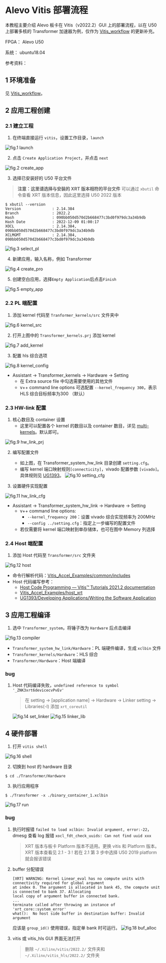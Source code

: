 # Alevo Vitis 部署流程
本教程主要介绍 Alevo 板卡在 Vitis（v2022.2）GUI 上的部署流程，以在 U50 上部署多核的 Transformer 加速器为例，仅作为 [Vitis_workflow](https://github.com/Reconfigurable-Computing/Vitis_workflow) 的更新补充。

FPGA：  Alevo U50

系统：  ubuntu18.04

参考资料：


## 1 环境准备

见 [Vitis_workflow](https://github.com/Reconfigurable-Computing/Vitis_workflow)。


## 2 应用工程创建

### 2.1 建立工程

1. 在终端直接运行 `vitis`，设置工作目录，`launch`

![fig.1 launch](./img/vitis_launch.png)

2. 点击 `Create Application Project`，并点击 `next`
   
![fig.2 create_app](./img/create_app.png)

3. 选择已安装好的 U50 平台文件

>**注意：这里请选择与安装的 XRT 版本相符的平台文件** 
可以通过 `xbutil` 命令查看 XRT 版本信息，因此这里选择 U50 2022 版本

```shell
$ xbutil --version
Version              : 2.14.384
Branch               : 2022.2
Hash                 : 090bb050d570d2b668477c3bd0f979dc3a34b9db
Hash Date            : 2022-12-09 01:00:17
XOCL                 : 2.14.384, 090bb050d570d2b668477c3bd0f979dc3a34b9db
XCLMGMT              : 2.14.384, 090bb050d570d2b668477c3bd0f979dc3a34b9db
```
   
![fig.3 select_pl](./img/select_platform.png)

4. 新建应用，输入名称，例如 Transformer

![fig.4 create_pro](./img/create_project.png)


5. 创建空白应用，选择`Empty Application`后点击`Finish`
   
![fig.5 empty_app](./img/empty.png)


### 2.2 PL 端配置
1. 添加 kernel 代码至 `Tranformer_kernels/src` 文件夹中

![fig.6 kernel_src](./img/kernel_src.png)

2. 打开上图中的 `Transformer_kernels.prj` 添加 kernel

![fig.7 add_kernel](./img/add_kernel.png)

3. 配置 hls 综合选项
   
![fig.8 kernel_config](./img/kernel_config.png)
   - Assistant -> Transformer_kernels -> Hardware -> Setting
     - 在 Extra source file 中勾选需要使用的其他文件
     - v++ command line options 可选配置 `--kernel_frequency 300`，表示 HLS 综合目标频率为300 （默认）
  
### 2.3 HW-link 配置
1. 核心数目及 container 设置
    - 这里可以配置各个 kernel 的数目以及 container 数目，详见 [multi-kernels](https://github.com/Reconfigurable-Computing/Vitis_workflow/tree/main/multi-kernels)。默认即可。
  
![fig.9 hw_link_prj](./img/hw_link_prj.png)

2. 编写配置文件
   - 如上图，在 Transformer_system_hw_link 目录创建 `setting.cfg`。
   - 编写 kernel 端口映射规则`[connecticity]`，vivado 配置参数 `[vivado]`。具体规则见 [UG1393](https://docs.amd.com/r/2022.2-%E7%AE%80%E4%BD%93%E4%B8%AD%E6%96%87/ug1393-vitis-application-acceleration/v-%E5%91%BD%E4%BB%A4)。
    ![fig.10 setting_cfg](./img/cfg.png)

3. 设置硬件实现配置
  
![fig.11 hw_link_cfg](./img/hw_link_cfg.png)
   - Assistant -> Transformer_system_hw_link -> Hardware -> Setting
     - v++ command line options:
       - `--kernel_frequency 200`：设置 vivado 综合实现频率为 200MHz
       - `--config ../setting.cfg`：指定上一步编写的配置文件
     - 若仅需要将 kernel 端口映射到单存储体，也可在图中 Memory 列选择


### 2.4 Host 端配置
1. 添加 Host 代码至 `Transformer/src` 文件夹

![fig.12 host](./img/host.png)
   - 命令行解析代码：[Vitis_Accel_Examples/common/includes](https://github.com/Xilinx/Vitis_Accel_Examples/tree/main/common/includes)
   - Host 代码编写参考：
     - [Host Code Programming — Vitis™ Tutorials 2021.2 documentation](https://xilinx.github.io/Vitis-Tutorials/2021-2/build/html/docs/Hardware_Acceleration/Feature_Tutorials/01-rtl_kernel_workflow/host-code.html)
     - [Vitis_Accel_Examples/host_xrt](https://github.com/Xilinx/Vitis_Accel_Examples/tree/main/host_xrt)
     - [UG1393/Developing Applications/Writing the Software Application](https://docs.amd.com/r/en-US/ug1393-vitis-application-acceleration/Writing-the-Software-Application)
     
## 3 应用工程编译
1. 选中 `Transformer_system`，将锤子改为 `Hardware` 后点击编译

![fig.13 compiler](./img/compiler.png)
- `Transformer_system_hw_link/Hardware`：PL 端硬件编译，生成 `xclbin` 文件
- `Transformer_kernels/Hardware`：HLS 综合
- `Transformer/Hardware`：Host 端编译

###  bug
1. Host 代码编译失败，`undefined reference to symbol '_ZNK3xrt6devicecvPvEv'`
   > 在 setting -> [application name] -> Hardware -> Linker setting -> Libraries(-l) 添加 `xrt_coreutil`

   ![fig.14 set_linker](./img/setting_linker.png)
   ![fig.15 linker_lib](./img/linker_lib.png)


## 4 硬件部署
1. 打开 `vitis shell`

![fig.16 shell](./img/shell.png)

2. 切换到 host 的 hardware 目录
```shell
$ cd ./Transformer/Hardware
```

3. 执行应用程序
```shell
$ ./Transformer -x ./binary_container_1.xclbin
```
![fig.17 run](./img/run.png)

### bug
1. 执行时报错 `failed to load xclbin: Invalid argument, error:-22`，dmesg 查看 log 报错 `xocl_fdt_check_uuids: Can not find uuid xxx`
    > XRT 版本与板卡 Platform 版本不适用。更换 vitis 和 Platform 版本。XRT 版本查看见 2.1 - 3
    ! 若在 2.1 第 3 步中选择 U50 2019 platform 就会报该错误

2. buffer 分配错误
   ```
   [XRT] WARNING: Kernel Linear_eval has no compute units with connectivity required for global argument 
   at index 0. The argument is allocated in bank 45, the compute unit is connected to bank 37. Allocating 
   local copy of argument buffer in connected bank.
   ...
   terminate called after throwing an instance of 'xrt_core::system_error'
   what():  No host side buffer in destination buffer: Invalid argument
   ```
   应该是 `group_id()` 使用错误，指定单 bank 时可运行。
   ![fig.18 buf_alloc](./img/buf_alloc.png)

3. vitis 或 vitis_hls GUI 界面无法打开
   > 删除 `~/.Xilinx/vitis/2022.2/` 文件夹和 `~/.Xilinx/vitis_hls/2022.2/` 文件夹